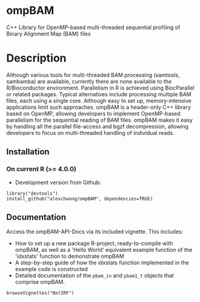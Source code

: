 # ompBAM
C++ Library for OpenMP-based multi-threaded sequential profiling of Binary Alignment Map (BAM) files

# Description
Although various tools for multi-threaded BAM processing (samtools,
sambamba) are available, currently there are none available to the 
R/Bioconductor environment. Parallelism in R is achieved using BiocParallel 
or related packages. Typical alternatives include processing multiple BAM 
files, each using a single core. Although easy to set up, memory-intensive
applications limit such approaches. ompBAM is a header-only C++ library 
based on OpenMP, allowing developers to implement OpenMP-based parallelism 
for the sequential reading of BAM files. ompBAM makes it easy by handling 
all the parallel file-access and bgzf decompression, allowing developers to 
focus on multi-threaded handling of individual reads.

## Installation

### On current R (>= 4.0.0)
* Development version from Github:
```
library("devtools")
install_github("alexchwong/ompBAM", dependencies=TRUE)
```

## Documentation

Access the ompBAM-API-Docs via its included vignette. This includes:
* How to set up a new package R-project, ready-to-compile with ompBAM, as well as a 'Hello World' equivalent example function of the 'idxstats' function to demonstrate ompBAM
* A step-by-step guide of how the idxstats function implemented in the example code is constructed
* Detailed documentation of the `pbam_in` and `pbam1_t` objects that comprise ompBAM.

```
browseVignettes("NxtIRF")
```
